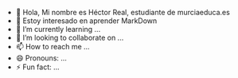 - 👋 Hola, Mi nombre es Héctor Real, estudiante de murciaeduca.es 
- 👀 Estoy interesado en aprender MarkDown
- 🌱 I’m currently learning ...
- 💞️ I’m looking to collaborate on ...
- 📫 How to reach me ...
- 😄 Pronouns: ...
- ⚡ Fun fact: ...

<!---
Tatao1968/Tatao1968 is a ✨ special ✨ repository because its `README.md` (this file) appears on your GitHub profile.
You can click the Preview link to take a look at your changes.
--->
